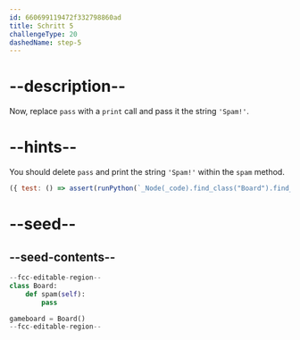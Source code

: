 ```yaml
---
id: 660699119472f332798860ad
title: Schritt 5
challengeType: 20
dashedName: step-5
---
```


# --description--

Now, replace `pass` with a `print` call and pass it the string `'Spam!'`.

# --hints--

You should delete `pass` and print the string `'Spam!'` within the `spam` method.

```js
({ test: () => assert(runPython(`_Node(_code).find_class("Board").find_function("spam").find_body().is_equivalent("print('Spam!')")`)) })
```

# --seed--

## --seed-contents--

```py
--fcc-editable-region--
class Board:
    def spam(self):
        pass

gameboard = Board()
--fcc-editable-region--
```
